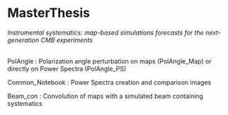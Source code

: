 # MasterThesis
_Instrumental systematics: map-based simulations forecasts for the next-generation CMB experiments_
<br><br>

PolAngle : Polarization angle perturbation on maps (PolAngle_Map) or directly on Power Spectra (PolAngle_PS)

Common_Notebook : Power Spectra creation and comparison images

Beam_con : Convolution of maps with a simulated beam containing systematics
